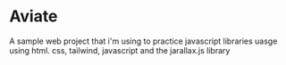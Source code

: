 # Aviate
A sample web project that i'm using to practice javascript libraries uasge using html. css, tailwind, javascript and the jarallax.js library
